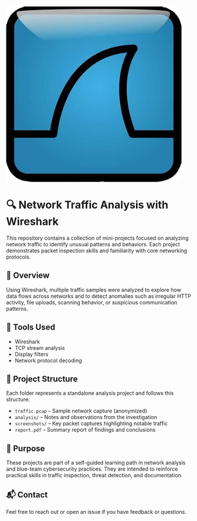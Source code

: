 ![Wireshark Screenshot](https://github.com/Imad-SH/Wireshark-Anomaly-Analysis/blob/main/wireshark1.png?raw=true)
# 🔍 Network Traffic Analysis with Wireshark

This repository contains a collection of mini-projects focused on analyzing network traffic to identify unusual patterns and behaviors. Each project demonstrates packet inspection skills and familiarity with core networking protocols.

## 📄 Overview

Using Wireshark, multiple traffic samples were analyzed to explore how data flows across networks and to detect anomalies such as irregular HTTP activity, file uploads, scanning behavior, or suspicious communication patterns.

## 🧰 Tools Used

- Wireshark
- TCP stream analysis
- Display filters
- Network protocol decoding

## 📁 Project Structure

Each folder represents a standalone analysis project and follows this structure:

- `traffic.pcap` – Sample network capture (anonymized)
- `analysis/` – Notes and observations from the investigation
- `screenshots/` – Key packet captures highlighting notable traffic
- `report.pdf` – Summary report of findings and conclusions

## 🚀 Purpose

These projects are part of a self-guided learning path in network analysis and blue-team cybersecurity practices. They are intended to reinforce practical skills in traffic inspection, threat detection, and documentation.

## 📬 Contact

Feel free to reach out or open an issue if you have feedback or questions.
